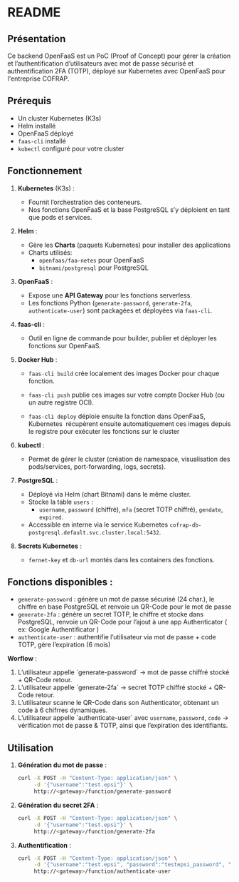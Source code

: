 # README

## Présentation

Ce backend OpenFaaS est un PoC (Proof of Concept) pour gérer la création et l’authentification d’utilisateurs avec mot de passe sécurisé et authentification 2FA (TOTP), déployé sur Kubernetes avec OpenFaaS pour l'entreprise COFRAP.

## Prérequis

- Un cluster Kubernetes (K3s)
- Helm installé
- OpenFaaS déployé
- `faas-cli` installé
- `kubectl` configuré pour votre cluster

## Fonctionnement

1. **Kubernetes** (K3s) :

   - Fournit l’orchestration des conteneurs.
   - Nos fonctions OpenFaaS et la base PostgreSQL s’y déploient en tant que pods et services.

2. **Helm** :

   - Gère les **Charts** (paquets Kubernetes) pour installer des applications
   - Charts utilisés:
     - `openfaas/faa-netes` pour OpenFaaS
     - `bitnami/postgresql` pour PostgreSQL

3. **OpenFaaS** :

   - Expose une **API Gateway** pour  les fonctions serverless.
   - Les fonctions Python (`generate-password`, `generate-2fa`, `authenticate-user`) sont packagées et déployées via `faas-cli`.

4. **faas-cli** :

   - Outil en ligne de commande pour builder, publier et déployer les fonctions sur OpenFaaS.

5. **Docker Hub** :

   - `faas-cli build` crée localement des images Docker pour chaque fonction.

   - `faas-cli push` publie ces images sur votre compte Docker Hub (ou un autre registre OCI).

   - `faas-cli deploy` déploie ensuite la fonction dans OpenFaaS, Kubernetes  récupèrent ensuite automatiquement ces images depuis le registre pour exécuter les fonctions sur le cluster

6. **kubectl** :

   - Permet de gérer le cluster (création de namespace, visualisation des pods/services, port-forwarding, logs, secrets).

7. **PostgreSQL** :

   - Déployé via Helm (chart Bitnami) dans le même cluster.
   - Stocke la table `users` :
     - `username`, `password` (chiffré), `mfa` (secret TOTP chiffré), `gendate`, `expired`.
   - Accessible en interne via le service Kubernetes `cofrap-db-postgresql.default.svc.cluster.local:5432`.

8. **Secrets Kubernetes** :

   - `fernet-key` et `db-url` montés dans les containers des fonctions.

## Fonctions disponibles :

- `generate-password` : génère un mot de passe sécurisé (24 char.), le chiffre en base PostgreSQL et renvoie un QR-Code pour le mot de passe
- `generate-2fa` : génère un secret TOTP, le chiffre et stocke dans PostgreSQL, renvoie un QR-Code pour l’ajout à une app Authenticator ( ex: Google Authentificator )
- `authenticate-user` : authentifie l’utilisateur via mot de passe + code TOTP, gère l’expiration (6 mois)

**Worflow** :

   1. L’utilisateur appelle \`generate-password\` → mot de passe chiffré stocké + QR-Code retour.
   2. L’utilisateur appelle \`generate-2fa\` → secret TOTP chiffré stocké + QR-Code retour.
   3. L’utilisateur scanne le QR-Code dans son Authenticator, obtenant un code à 6 chifrres dynamiques.
   4. L’utilisateur appelle \`authenticate-user\` avec `username`, `password`, `code` → vérification mot de passe & TOTP, ainsi que l’expiration des identifiants.

## Utilisation

1. **Génération du mot de passe** :
   ```bash
   curl -X POST -H "Content-Type: application/json" \
        -d '{"username":"test.epsi"}' \
        http://<gateway>/function/generate-password
   ```
2. **Génération du secret 2FA** :
   ```bash
   curl -X POST -H "Content-Type: application/json" \
        -d '{"username":"test.epsi"}' \
        http://<gateway>/function/generate-2fa
   ```
3. **Authentification** :
   ```bash
   curl -X POST -H "Content-Type: application/json" \
        -d '{"username":"test.epsi", "password":"testepsi_password", "code":"testepsi_code"}' \
        http://<gateway>/function/authenticate-user
   ```


